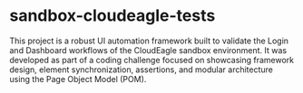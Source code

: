 # sandbox-cloudeagle-tests
This project is a robust UI automation framework built to validate the Login and Dashboard workflows of the CloudEagle sandbox environment. It was developed as part of a coding challenge focused on showcasing framework design, element synchronization, assertions, and modular architecture using the Page Object Model (POM). 
